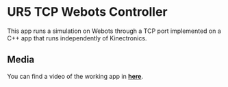 # UR5 TCP Webots Controller

This app runs a simulation on Webots through a TCP port implemented on a C++ app that runs independently of Kinectronics.

## Media

You can find a video of the working app in [**here**](https://youtu.be/QQmS2eV6YIE).
